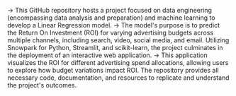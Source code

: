 

-> This GitHub repository hosts a project focused on data engineering (encompassing data analysis and preparation) and machine learning to develop a Linear Regression model. 
-> The model's purpose is to predict the Return On Investment (ROI) for varying advertising budgets across multiple channels, including search, video, social media, and email. Utilizing Snowpark for Python, Streamlit, and scikit-learn, the project culminates in the deployment of an interactive web application. 
-> This application visualizes the ROI for different advertising spend allocations, allowing users to explore how budget variations impact ROI. 
The repository provides all necessary code, documentation, and resources to replicate and understand the project's outcomes.

